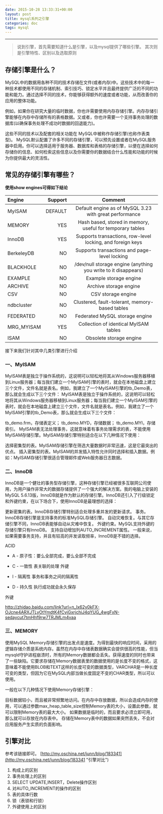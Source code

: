```yaml
---
date: 2015-10-28 13:33:31+00:00
layout: post
title: mysql系列之引擎
categories: doc
tags: mysql
---
```





----------

> 说到引擎，首先需要知道什么是引擎，以及mysql提供了哪些引擎。
> 其次则是引擎特性、区别以及选取原则

## 存储引擎是什么？
MySQL中的数据用各种不同的技术存储在文件(或者内存)中。这些技术中的每一种技术都使用不同的存储机制、索引技巧、锁定水平并且最终提供广泛的不同的功能和能力。通过选择不同的技术，你能够获得额外的速度或者功能，从而改善你的应用的整体功能。

例如，如果你在研究大量的临时数据，你也许需要使用内存存储引擎。内存存储引擎能够在内存中存储所有的表格数据。又或者，你也许需要一个支持事务处理的数据库(以确保事务处理不成功时数据的回退能力)。

这些不同的技术以及配套的相关功能在 MySQL中被称作存储引擎(也称作表类型)。 MySQL默认配置了许多不同的存储引擎，可以预先设置或者在MySQL服务器中启用。你可以选择适用于服务器、数据库和表格的存储引擎，以便在选择如何存储你的信息、如何检索这些信息以及你需要你的数据结合什么性能和功能的时候为你提供最大的灵活性。

## 常见的存储引擎有哪些？

**使用show engines可得如下结论**


| Engine      |    Support | Comment
| :-------- | --------:|  :--: |
| MyISAM     | DEFAULT | Default engine as of MySQL 3.23 with great performance
| MEMORY     | YES     | Hash based, stored in memory, useful for temporary tables
| InnoDB     | YES     | Supports transactions, row-level locking, and foreign keys
| BerkeleyDB | NO      | Supports transactions and page-level locking
| BLACKHOLE  | NO      | /dev/null storage engine (anything you write to it disappears)
| EXAMPLE    | NO      | Example storage engine
| ARCHIVE    | NO      | Archive storage engine
| CSV        | NO      | CSV storage engine
| ndbcluster | NO      | Clustered, fault-tolerant, memory-based tables
| FEDERATED  | NO      | Federated MySQL storage engine
| MRG_MYISAM | YES     | Collection of identical MyISAM tables
| ISAM       | NO      | Obsolete storage engine 



接下来我们针对其中几类引擎进行介绍

### 一、MyISAM
MyISAM表是独立于操作系统的，这说明可以轻松地将其从Windows服务器移植到Linux服务器；每当我们建立一个MyISAM引擎的表时，就会在本地磁盘上建立三个文件，文件名就是表名。例如，我建立了一个MyISAM引擎的tb_Demo表，那么就会生成以下三个文件：
MyISAM表是独立于操作系统的，这说明可以轻松地将其从Windows服务器移植到Linux服务器；每当我们建立一个MyISAM引擎的表时，就会在本地磁盘上建立三个文件，文件名就是表名。例如，我建立了一个MyISAM引擎的tb_Demo表，那么就会生成以下三个文件：

tb_demo.frm，存储表定义；
tb_demo.MYD，存储数据；
tb_demo.MYI，存储索引。
MyISAM表无法处理事务，这就意味着有事务处理需求的表，不能使用MyISAM存储引擎。MyISAM存储引擎特别适合在以下几种情况下使用：

选择密集型的表。MyISAM存储引擎在筛选大量数据时非常迅速，这是它最突出的优点。
插入密集型的表。MyISAM的并发插入特性允许同时选择和插入数据。例如：MyISAM存储引擎很适合管理邮件或Web服务器日志数据。

### 二、InnoDB
InnoDB是一个健壮的事务型存储引擎，这种存储引擎已经被很多互联网公司使用，为用户操作非常大的数据存储提供了一个强大的解决方案。我的电脑上安装的MySQL 5.6.13版，InnoDB就是作为默认的存储引擎。InnoDB还引入了行级锁定和外键约束，在以下场合下，使用InnoDB是最理想的选择：

更新密集的表。InnoDB存储引擎特别适合处理多重并发的更新请求。
事务。InnoDB存储引擎是支持事务的标准MySQL存储引擎。
自动灾难恢复。与其它存储引擎不同，InnoDB表能够自动从灾难中恢复。
外键约束。MySQL支持外键的存储引擎只有InnoDB。
支持自动增加列AUTO_INCREMENT属性。
一般来说，如果需要事务支持，并且有较高的并发读取频率，InnoDB是不错的选择。

ACID

- A - 原子性：要么全部完成，要么全部不完成

- C - 一致性  表关联的处理 外键

- I - 隔离性 事务和事务之间的隔离性

- D - 持久性 执行成功就会永久保存

外键

http://zhidao.baidu.com/link?url=n_Ix62y0kFX-OJcne4ARXJTLyOtYmdtK4fCvjGxrjchiJ4qYUG_4wgFxN-sedaycut7tmHhf9rw7TRJMLm4vaa

### 三、MEMORY

使用MySQL Memory存储引擎的出发点是速度。为得到最快的响应时间，采用的逻辑存储介质是系统内存。虽然在内存中存储表数据确实会提供很高的性能，但当mysqld守护进程崩溃时，所有的Memory数据都会丢失。获得速度的同时也带来了一些缺陷。它要求存储在Memory数据表里的数据使用的是长度不变的格式，这意味着不能使用BLOB和TEXT这样的长度可变的数据类型，VARCHAR是一种长度可变的类型，但因为它在MySQL内部当做长度固定不变的CHAR类型，所以可以使用。

一般在以下几种情况下使用Memory存储引擎：

目标数据较小，而且被非常频繁地访问。在内存中存放数据，所以会造成内存的使用，可以通过参数max_heap_table_size控制Memory表的大小，设置此参数，就可以限制Memory表的最大大小。
如果数据是临时的，而且要求必须立即可用，那么就可以存放在内存表中。
存储在Memory表中的数据如果突然丢失，不会对应用服务产生实质的负面影响。

## 引擎对比
参考该链接即可。
[http://my.oschina.net/junn/blog/183341](http://my.oschina.net/junn/blog/183341 "引擎对比")
1. 构成上的区别
2. 事务处理上的区别
3. SELECT   UPDATE,INSERT，Delete操作区别
4.  对AUTO_INCREMENT的操作的区别
5.  表的具体行数
6.  锁（表锁和行锁）
7.  外键使用上的区别

